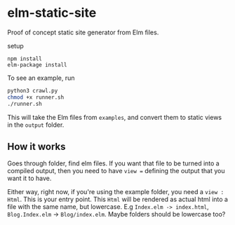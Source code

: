 # elm-static-site

Proof of concept static site generator from Elm files.

setup

```
npm install
elm-package install
```

To see an example, run

```bash
python3 crawl.py
chmod +x runner.sh
./runner.sh
```

This will take the Elm files from `examples`, and convert them to static views in the `output` folder.

## How it works

Goes through folder, find elm files. If you want that file to be turned into a compiled output, then you need to have `view =` defining the output that you want it to have.

Either way, right now, if you're using the example folder, you need a `view : Html`. This is your entry point. This `Html` will be rendered as actual html into a file with the same name, but lowercase. E.g `Index.elm -> index.html`, `Blog.Index.elm` -> `Blog/index.elm`. Maybe folders should be lowercase too?
